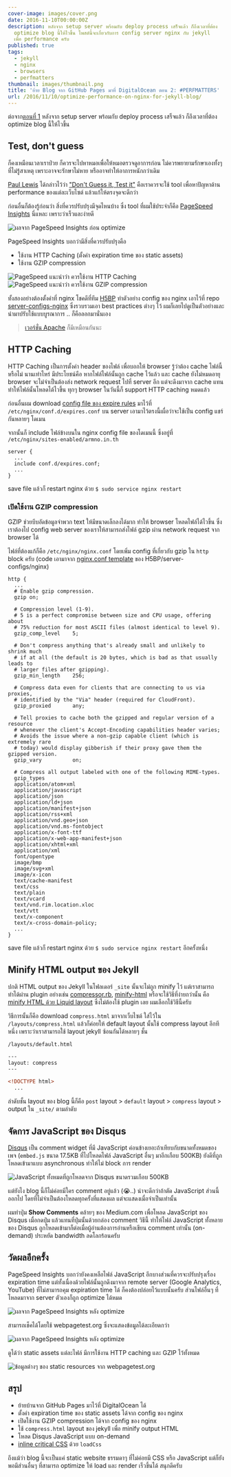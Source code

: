 ```yaml
---
cover-image: images/cover.png
date: 2016-11-10T00:00:00Z
description: หลังจาก setup server พร้อมกับ deploy process เสร็จแล้ว ก็ถึงเวลาที่ต้อง
  optimize blog นี้ให้ไวขึ้น โพสต์นี้จะเกี่ยวกับการ config server nginx กับ jekyll
  เพื่อ performance ครับ
published: true
tags:
  - jekyll
  - nginx
  - browsers
  - perfmatters
thumbnail: images/thumbnail.png
title: 'ย้าย Blog จาก GitHub Pages มาที่ DigitalOcean ตอน 2: #PERFMATTERS'
url: /2016/11/10/optimize-performance-on-nginx-for-jekyll-blog/
---
```


ต่อจาก[ตอนที่ 1](https://armno.in.th/2016/11/08/moving-from-github-pages-to-digital-ocean/) หลังจาก setup server พร้อมกับ deploy process เสร็จแล้ว ก็ถึงเวลาที่ต้อง optimize blog นี้ให้ไวขึ้น

## Test, don't guess

ก็คงเหมือนเวลาเราป่วย ก็ควรจะไปหาหมอเพื่อให้หมอตรวจดูอาการก่อน ไม่ควรพยายามรักษาเองทั้งๆ ที่ไม่รู้สาเหตุ เพราะอาจจะรักษาไม่หาย หรืออาจทำให้อาการหนักกว่าเดิม

[Paul Lewis](https://aerotwist.com) ได้กล่าวไว้ว่า ["Don't Guess it, Test it"](https://aerotwist.com/blog/dont-guess-it-test-it/) คือเราควรจะใช้ tool เพื่อหาปัญหาด้าน performance ของแต่ละเว็บไซต์ แล้วแก้ให้ตรงจุดจะดีกว่า

ก่อนอื่นก็ต้องรู้ก่อนว่า สิ่งที่ควรปรับปรุงมีจุดไหนบ้าง ซึ่ง tool ที่ผมใช้ประจำก็คือ [PageSpeed Insights](https://developers.google.com/speed/pagespeed/insights/) นี่แหละ เพราะว่าเร็วและง่ายดี

<div class="text-center">
  <img src="images/pagespeed-summary.png"
  srcset="images/pagespeed-summary-2x.png 2x" alt="ผลจาก PageSpeed Insights ก่อน optimize">
</div>

PageSpeed Insights บอกว่ามีสิ่งที่ควรปรับปรุงคือ

- ใช้งาน HTTP Caching (ตั้งค่า expiration time ของ static assets)
- ใช้งาน GZIP compression

<div class="text-center">
  <img src="images/pagespeed-browser-caching.png"
  srcset="images/pagespeed-browser-caching-2x.png 2x" alt="PageSpeed แนะนำว่า ควรใช้งาน HTTP Caching">
</div>

<div class="text-center">
  <img src="images/pagespeed-gzip.png"
  srcset="images/pagespeed-gzip-2x.png 2x" alt="PageSpeed แนะนำว่า ควรใช้งาน GZIP compression">
</div>

ทั้งสองอย่างต้องตั้งค่าที่ nginx โชคดีที่ทีม [H5BP](https://github.com/h5bp/) ทำตัวอย่าง config ของ nginx เอาไว้ที่ repo [server-configs-nginx](https://github.com/h5bp/server-configs-nginx) ซึ่งรวบรวมเอา best practices ต่างๆ ไว้ ผมก็เลยไปดูเป็นตัวอย่างและนำมาปรับใช้แบบบูรณาการ .. ก็คือลอกมานั่นเอง

> [เวอร์ชั่น Apache](https://github.com/h5bp/server-configs-apache) ก็มีเหมือนกันนะ

## HTTP Caching

HTTP Caching เป็นการตั้งค่า header ของไฟล์ เพื่อบอกให้ browser รู้ว่าต้อง cache ไฟล์นี้หรือไม่ นานเท่าไหร่ มีประโยชน์คือ หากไฟล์ไฟล์นั้นถูก cache ไว้แล้ว และ cache ยังไม่หมดอายุ browser จะไม่จำเป็นต้องส่ง network request ไปที่ server อีก แต่จะดึงมาจาก cache แทน ทำให้ไฟล์นั้นโหลดได้ไวขึ้น ทุกๆ browser ในวันนี้ก็ support HTTP caching หมดแล้ว

ก่อนอื่นผม download [config file ของ expire rules](https://github.com/h5bp/server-configs-nginx/blob/master/h5bp/location/expires.conf) มาไว้ที่ `/etc/nginx/conf.d/expires.conf` บน server เอามาไว้ตรงนี้เผื่อว่าจะใช้เป็น config แชร์กันหลายๆ  โดเมน

จากนั้นก็ include ไฟล์ข้างบนใน nginx config file ของโดเมนนี้ ซึ่งอยู่ที่ `/etc/nginx/sites-enabled/armno.in.th`

```text
server {
  ...
  include conf.d/expires.conf;
  ...
}
```

save file แล้วก็ restart nginx ด้วย `$ sudo service nginx restart`


### เปิดใช้งาน GZIP compression

GZIP ช่วยบีบอัดข้อมูลจำพวก text ให้มีขนาดเล็กลงได้มาก ทำให้ browser โหลดไฟล์ได้ไวขึ้น ซึ่งเราต้องไป config web server ของเราให้สามารถส่งไฟล์ gzip ผ่าน network request จาก browser ได้

ไฟล์ที่ต้องแก้ก็คือ `/etc/nginx/nginx.conf` โดยเพิ่ม config ที่เกี่ยวกับ gzip ใน `http` block ครับ (code เอามาจาก [nginx.conf template](https://github.com/h5bp/server-configs-nginx/blob/master/nginx.conf) ของ H5BP/server-configs/nginx)

```text
http {
  ...
  # Enable gzip compression.
  gzip on;

  # Compression level (1-9).
  # 5 is a perfect compromise between size and CPU usage, offering about
  # 75% reduction for most ASCII files (almost identical to level 9).
  gzip_comp_level    5;

  # Don't compress anything that's already small and unlikely to shrink much
  # if at all (the default is 20 bytes, which is bad as that usually leads to
  # larger files after gzipping).
  gzip_min_length    256;

  # Compress data even for clients that are connecting to us via proxies,
  # identified by the "Via" header (required for CloudFront).
  gzip_proxied       any;

  # Tell proxies to cache both the gzipped and regular version of a resource
  # whenever the client's Accept-Encoding capabilities header varies;
  # Avoids the issue where a non-gzip capable client (which is extremely rare
  # today) would display gibberish if their proxy gave them the gzipped version.
  gzip_vary          on;

  # Compress all output labeled with one of the following MIME-types.
  gzip_types
  application/atom+xml
  application/javascript
  application/json
  application/ld+json
  application/manifest+json
  application/rss+xml
  application/vnd.geo+json
  application/vnd.ms-fontobject
  application/x-font-ttf
  application/x-web-app-manifest+json
  application/xhtml+xml
  application/xml
  font/opentype
  image/bmp
  image/svg+xml
  image/x-icon
  text/cache-manifest
  text/css
  text/plain
  text/vcard
  text/vnd.rim.location.xloc
  text/vtt
  text/x-component
  text/x-cross-domain-policy;
  ...
}
```

save file แล้วก็ restart nginx ด้วย `$ sudo service nginx restart` อีกครั้งหนึ่ง

## Minify HTML output ของ Jekyll

ปกติ HTML output ของ Jekyll ในโฟลเดอร์ `_site` นั้นจะไม่ถูก minify ไว้ แต่เราสามารถทำได้ผ่าน plugin อย่างเช่น [compressor.rb](https://gist.github.com/mytharcher/2758691), [minify-html](https://github.com/octopress/minify-html) หรือจะใช้วิธีที่ง่ายกว่านั้น คือ [minify HTML ด้วย Liquid layout](https://jch.penibelst.de/) ซึ่งไม่ต้องใช้ plugin เลย ผมเลือกใช้วิธีนี้ครับ

วิธีการนั้นก็คือ download `compress.html` มาจากเว็บไซต์ ใส่ไว้ใน `/layouts/compress.html` แล้วก็ค่อยให้ default layout นั้นใช้ compress layout อีกทีหนึ่ง เพราะว่าเราสามารถใช้ layout jekyll ซ้อนกันได้หลายๆ ชั้น

`/layouts/default.html`

```html
---
layout: compress
---

<!DOCTYPE html>
  ...
```

ลำดับชั้น layout ของ blog นี้ก็คือ `post` layout > `default` layout > `compress` layout > output ใน `_site/` ตามลำดับ

## จัดการ JavaScript ของ Disqus

[Disqus](https://disqus.com) เป็น comment widget ที่มี JavaScript ค่อนข้างเยอะถ้าเทียบกับขนาดทั้งหมดของเพจ (`embed.js` ขนาด 17.5KB ที่ไปโหลดไฟล์ JavaScript อื่นๆ มาอีกเกือบ 500KB) ยังดีที่ถูกโหลดเข้ามาแบบ asynchronous ทำให้ไม่ block การ render

<div class="text-center">
  <img src="images/disqus-javascripts.png"
  srcset="images/disqus-javascripts-2x.png 2x" alt="JavaScript ทั้งหมดที่ถูกโหลดจาก Disqus ขนาดรวมเกือบ 500KB">
</div>

แต่ยังไง blog นี้ก็ไม่ค่อยมีใคร comment อยู่แล้ว (😭..) น่าจะดีกว่าถ้าตัด JavaScript ส่วนนี้ออกไป โดยที่ไม่จำเป็นต้องโหลดทุกครั้งที่แสดงผล แต่จะแสดงเมื่อจำเป็นเท่านั้น

ผมทำปุ่ม **Show Comments** คล้ายๆ ของ Medium.com เพื่อโหลด JavaScript ของ Disqus เมื่อกดปุ่ม แล้วแทนที่ปุ่มนั้นด้วยกล่อง comment วิธีนี้ ทำให้ไฟล์ JavaScript ทั้งหลายของ Disqus ถูกโหลดเข้ามาก็ต่อเมื่อผู้อ่านต้องการอ่านหรือเขียน comment เท่านั้น (on-demand) ประหยัด bandwidth ลดโลกร้อนครับ


## วัดผลอีกครั้ง

PageSpeed Insights บอกว่ายังคงเหลือไฟล์ JavaScript อีกบางส่วนที่ควรจะปรับปรุงเรื่อง expiration time แต่ทั้งเนื่องด้วยไฟล์นั้นถูกดึงมาจาก remote server (Google Analytics, YouTube) ที่ไม่สามารถคุม expiration time ได้ ก็คงต้องปล่อยไว้แบบนั้นครับ ส่วนไฟล์อื่นๆ ที่โหลดมาจาก server ตัวเองก็ถูก optimize ได้หมด

<div class="text-center">
  <img src="images/result-pagespeed.png"
  srcset="images/result-pagespeed-2x.png 2x" alt="ผลจาก PageSpeed Insights หลัง optimize">
</div>

สามารถเช็คได้โดยใช้ webpagetest.org ซึ่งจะแสดงข้อมูลได้ละเอียดกว่า

<div class="text-center">
  <img src="images/webpagetest-overview.png"
  srcset="images/webpagetest-overview-2x.png 2x" alt="ผลจาก PageSpeed Insights หลัง optimize">
</div>

ดูได้ว่า static assets แต่ละไฟล์ มีการใช้งาน HTTP caching และ GZIP ไว้ทั้งหมด

<div class="text-center">
  <img src="images/webpagetest-static-assets.png"
  srcset="images/webpagetest-static-assets-2x.png 2x" alt="ข้อมูลต่างๆ ของ static resources จาก webpagetest.org">
</div>

## สรุป

- ย้ายบ้านจาก GitHub Pages มาไว้ที่ DigitalOcean ได้
- ตั้งค่า expiration time ของ static assets ได้จาก config ของ nginx
- เปิดใช้งาน GZIP compression ได้จาก config ของ nginx
- ใช้ `compress.html` layout ของ jekyll เพื่อ minify output HTML
- โหลด Disqus JavaScript แบบ on-demand
- [inline critical CSS](https://armno.in.th/2015/05/04/use-loadcss-to-improve-rendering-performance/) ด้วย `loadCss`

ถึงแม้ว่า blog นี้จะเป็นแค่ static website ธรรมดาๆ ที่ไม่ค่อยมี CSS หรือ JavaScript แต่ก็ยังพอมีส่วนอื่นๆ ที่สามารถ optimize ให้ load และ render เร็วขึ้นได้ สนุกดีครับ
